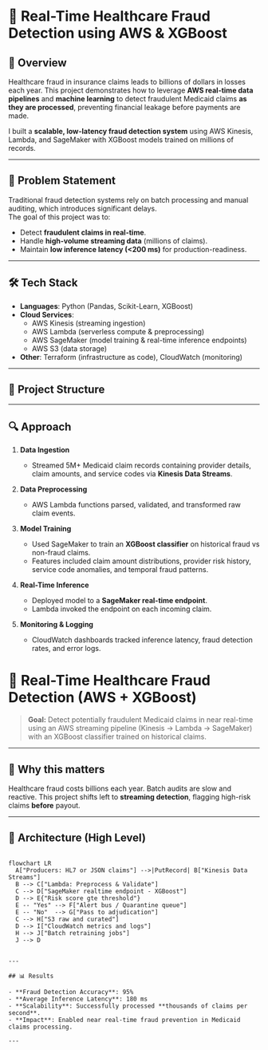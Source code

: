 # 🏥 Real-Time Healthcare Fraud Detection using AWS & XGBoost  

## 📌 Overview  
Healthcare fraud in insurance claims leads to billions of dollars in losses each year. This project demonstrates how to leverage **AWS real-time data pipelines** and **machine learning** to detect fraudulent Medicaid claims **as they are processed**, preventing financial leakage before payments are made.  

I built a **scalable, low-latency fraud detection system** using AWS Kinesis, Lambda, and SageMaker with XGBoost models trained on millions of records.  

---

## 🎯 Problem Statement  
Traditional fraud detection systems rely on batch processing and manual auditing, which introduces significant delays.  
The goal of this project was to:  
- Detect **fraudulent claims in real-time**.  
- Handle **high-volume streaming data** (millions of claims).  
- Maintain **low inference latency (<200 ms)** for production-readiness.  

---

## 🛠️ Tech Stack  
- **Languages**: Python (Pandas, Scikit-Learn, XGBoost)  
- **Cloud Services**:  
  - AWS Kinesis (streaming ingestion)  
  - AWS Lambda (serverless compute & preprocessing)  
  - AWS SageMaker (model training & real-time inference endpoints)  
  - AWS S3 (data storage)  
- **Other**: Terraform (infrastructure as code), CloudWatch (monitoring)  

---

## 📂 Project Structure  

---

## 🔍 Approach  

1. **Data Ingestion**  
   - Streamed 5M+ Medicaid claim records containing provider details, claim amounts, and service codes via **Kinesis Data Streams**.  

2. **Data Preprocessing**  
   - AWS Lambda functions parsed, validated, and transformed raw claim events.  

3. **Model Training**  
   - Used SageMaker to train an **XGBoost classifier** on historical fraud vs non-fraud claims.  
   - Features included claim amount distributions, provider risk history, service code anomalies, and temporal fraud patterns.  

4. **Real-Time Inference**  
   - Deployed model to a **SageMaker real-time endpoint**.  
   - Lambda invoked the endpoint on each incoming claim.  

5. **Monitoring & Logging**  
   - CloudWatch dashboards tracked inference latency, fraud detection rates, and error logs.  

# 🏥 Real-Time Healthcare Fraud Detection (AWS + XGBoost)

> **Goal:** Detect potentially fraudulent Medicaid claims in near real-time using an AWS streaming pipeline (Kinesis → Lambda → SageMaker) with an XGBoost classifier trained on historical claims.

---

## 🔎 Why this matters
Healthcare fraud costs billions each year. Batch audits are slow and reactive. This project shifts left to **streaming detection**, flagging high-risk claims **before** payout.

---

## 🧱 Architecture (High Level)
```mermaid

flowchart LR
  A["Producers: HL7 or JSON claims"] -->|PutRecord| B["Kinesis Data Streams"]
  B --> C["Lambda: Preprocess & Validate"]
  C --> D["SageMaker realtime endpoint - XGBoost"]
  D --> E{"Risk score gte threshold"}
  E -- "Yes" --> F["Alert bus / Quarantine queue"]
  E -- "No"  --> G["Pass to adjudication"]
  C --> H["S3 raw and curated"]
  D --> I["CloudWatch metrics and logs"]
  H --> J["Batch retraining jobs"]
  J --> D


---

## 📊 Results  

- **Fraud Detection Accuracy**: 95%  
- **Average Inference Latency**: 180 ms  
- **Scalability**: Successfully processed **thousands of claims per second**.  
- **Impact**: Enabled near real-time fraud prevention in Medicaid claims processing.  

---



